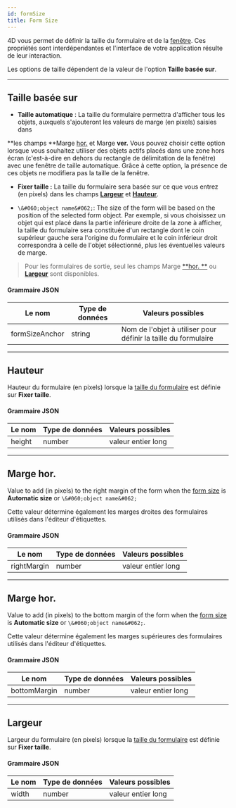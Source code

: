 ```yaml
---
id: formSize
title: Form Size
---
```


 
4D vous permet de définir la taille du formulaire et de la [fenêtre](properties_WindowSize.md). Ces propriétés sont interdépendantes et l'interface de votre application résulte de leur interaction.

Les options de taille dépendent de la valeur de l'option **Taille basée sur**.

---

## Taille basée sur

* **Taille automatique** : La taille du formulaire permettra d'afficher tous les objets, auxquels s'ajouteront les valeurs de marge (en pixels) saisies dans

**les champs **Marge [hor.](#hor-margin) et Marge **ver.** Vous pouvez choisir cette option lorsque vous souhaitez utiliser des objets actifs placés dans une zone hors écran (c'est-à-dire en dehors du rectangle de délimitation de la fenêtre) avec une fenêtre de taille automatique. Grâce à cette option, la présence de ces objets ne modifiera pas la taille de la fenêtre.</p></li> 
  
  * **Fixer taille :** La taille du formulaire sera basée sur ce que vous entrez (en pixels) dans les champs [**Largeur**](#width) et [**Hauteur**](#height).

* `\&#060;object name&#062;`: The size of the form will be based on the position of the selected form object. Par exemple, si vous choisissez un objet qui est placé dans la partie inférieure droite de la zone à afficher, la taille du formulaire sera constituée d'un rectangle dont le coin supérieur gauche sera l'origine du formulaire et le coin inférieur droit correspondra à celle de l'objet sélectionné, plus les éventuelles valeurs de marge.</ul> 



> Pour les formulaires de sortie, seul les champs Marge [**hor. **](#hor-margin) ou [**Largeur**](width) sont disponibles.



#### Grammaire JSON

| Le nom         | Type de données | Valeurs possibles                                              |
| -------------- | --------------- | -------------------------------------------------------------- |
| formSizeAnchor | string          | Nom de l'objet à utiliser pour définir la taille du formulaire |




---



## Hauteur

Hauteur du formulaire (en pixels) lorsque la [taille du formulaire](#size-based-on) est définie sur **Fixer taille**.  



#### Grammaire JSON

| Le nom | Type de données | Valeurs possibles  |
| ------ | --------------- | ------------------ |
| height | number          | valeur entier long |




---



## Marge hor.

Value to add (in pixels) to the right margin of the form when the [form size](#size-based-on) is **Automatic size** or `\&#060;object name&#062;`

Cette valeur détermine également les marges droites des formulaires utilisés dans l'éditeur d'étiquettes.



#### Grammaire JSON

| Le nom      | Type de données | Valeurs possibles  |
| ----------- | --------------- | ------------------ |
| rightMargin | number          | valeur entier long |




---



## Marge hor.

Value to add (in pixels) to the bottom margin of the form when the [form size](#size-based-on) is **Automatic size** or `\&#060;object name&#062;`.

Cette valeur détermine également les marges supérieures des formulaires utilisés dans l'éditeur d'étiquettes.



#### Grammaire JSON

| Le nom       | Type de données | Valeurs possibles  |
| ------------ | --------------- | ------------------ |
| bottomMargin | number          | valeur entier long |




---



## Largeur

Largeur du formulaire (en pixels) lorsque la [taille du formulaire](#size-based-on) est définie sur **Fixer taille**.  



#### Grammaire JSON

| Le nom | Type de données | Valeurs possibles  |
| ------ | --------------- | ------------------ |
| width  | number          | valeur entier long |
